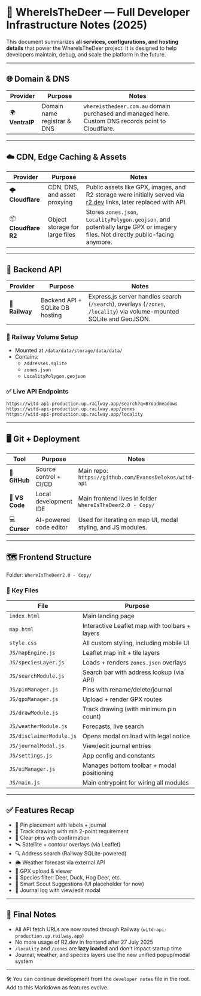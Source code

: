 # 🦌 WhereIsTheDeer — Full Developer Infrastructure Notes (2025)

This document summarizes **all services, configurations, and hosting details** that power the WhereIsTheDeer project. It is designed to help developers maintain, debug, and scale the platform in the future.

---

## 🌐 Domain & DNS

| Provider     | Purpose                        | Notes                                                  |
|--------------|--------------------------------|--------------------------------------------------------|
| 🌍 **VentraIP** | Domain name registrar & DNS     | `whereisthedeer.com.au` domain purchased and managed here. Custom DNS records point to Cloudflare. |

---

## ☁️ CDN, Edge Caching & Assets

| Provider        | Purpose                            | Notes                                                                 |
|------------------|------------------------------------|-----------------------------------------------------------------------|
| 🌩 **Cloudflare** | CDN, DNS, and asset proxying       | Public assets like GPX, images, and R2 storage were initially served via [r2.dev](https://r2.dev) links, later replaced with API. |
| 📦 **Cloudflare R2** | Object storage for large files     | Stores `zones.json`, `LocalityPolygon.geojson`, and potentially large GPX or imagery files. Not directly public-facing anymore. |

---

## 🧠 Backend API

| Provider     | Purpose                            | Notes                                                                 |
|--------------|------------------------------------|-----------------------------------------------------------------------|
| 🚆 **Railway** | Backend API + SQLite DB hosting   | Express.js server handles search (`/search`), overlays (`/zones`, `/locality`) via volume-mounted SQLite and GeoJSON. |

### 📁 Railway Volume Setup

- Mounted at `/data/data/storage/data/data/`
- Contains:
  - `addresses.sqlite`
  - `zones.json`
  - `LocalityPolygon.geojson`

### ✅ Live API Endpoints

```
https://witd-api-production.up.railway.app/search?q=Broadmeadows
https://witd-api-production.up.railway.app/zones
https://witd-api-production.up.railway.app/locality
```

---

## 🖥 Git + Deployment

| Tool        | Purpose                      | Notes                                                          |
|-------------|------------------------------|----------------------------------------------------------------|
| 🐙 **GitHub** | Source control + CI/CD        | Main repo: `https://github.com/EvanosDelokos/witd-api`         |
| 🧠 **VS Code** | Local development IDE        | Main frontend lives in folder `WhereIsTheDeer2.0 - Copy/`       |
| 💻 **Cursor** | AI-powered code editor       | Used for iterating on map UI, modal styling, and JS modules.   |

---

## 🗺 Frontend Structure

Folder: `WhereIsTheDeer2.0 - Copy/`

### 📂 Key Files

| File                      | Purpose                                         |
|---------------------------|-------------------------------------------------|
| `index.html`              | Main landing page                               |
| `map.html`                | Interactive Leaflet map with toolbars + layers  |
| `style.css`               | All custom styling, including mobile UI         |
| `JS/mapEngine.js`         | Leaflet map init + tile layers                  |
| `JS/speciesLayer.js`      | Loads + renders `zones.json` overlays           |
| `JS/searchModule.js`      | Search bar with address lookup (via API)        |
| `JS/pinManager.js`        | Pins with rename/delete/journal                 |
| `JS/gpxManager.js`        | Upload + render GPX routes                      |
| `JS/drawModule.js`        | Track drawing (with minimum pin count)          |
| `JS/weatherModule.js`     | Forecasts, live search                          |
| `JS/disclaimerModule.js`  | Opens modal on load with legal notice           |
| `JS/journalModal.js`      | View/edit journal entries                       |
| `JS/settings.js`          | App config and constants                        |
| `JS/uiManager.js`         | Manages bottom toolbar + modal positioning      |
| `JS/main.js`              | Main entrypoint for wiring all modules          |

---

## ✅ Features Recap

- 📍 Pin placement with labels + journal
- 📏 Track drawing with min 2-point requirement
- 🧹 Clear pins with confirmation
- 🛰 Satellite + contour overlays (via Leaflet)
- 🔍 Address search (Railway SQLite-powered)
- 🌦 Weather forecast via external API
- 📁 GPX upload & viewer
- 🦌 Species filter: Deer, Duck, Hog Deer, etc.
- 🧠 Smart Scout Suggestions (UI placeholder for now)
- 📓 Journal log with view/edit modal

---

## 💬 Final Notes

- All API fetch URLs are now routed through Railway (`witd-api-production.up.railway.app`)
- No more usage of R2.dev in frontend after 27 July 2025
- `/locality` and `/zones` are **lazy loaded** and don't impact startup time
- Journal, weather, and species layers use the new unified popup/modal system

---

🛠 You can continue development from the `developer notes` file in the root. Add to this Markdown as features evolve.
